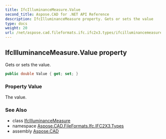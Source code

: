 ```yaml
---
title: IfcIlluminanceMeasure.Value
second_title: Aspose.CAD for .NET API Reference
description: IfcIlluminanceMeasure property. Gets or sets the value
type: docs
weight: 20
url: /net/aspose.cad.fileformats.ifc.ifc2x3.types/ifcilluminancemeasure/value/
---
```

## IfcIlluminanceMeasure.Value property

Gets or sets the value.

```csharp
public double Value { get; set; }
```

### Property Value

The value.

### See Also

* class [IfcIlluminanceMeasure](../)
* namespace [Aspose.CAD.FileFormats.Ifc.IFC2X3.Types](../../ifcilluminancemeasure/)
* assembly [Aspose.CAD](../../../)


